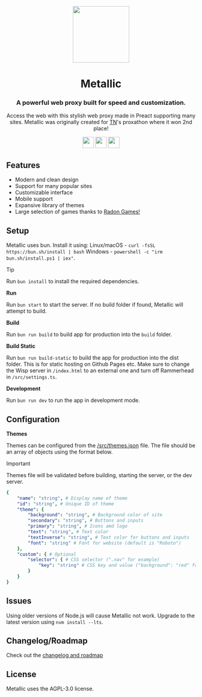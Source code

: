 <div align="center">
<img height="150px" src="https://raw.githubusercontent.com/cognetwork-dev/Metallic/main/public/assets/logo.svg">
<h1>Metallic</h1>
<h3>A powerful web proxy built for speed and customization.</h3>
<p>Access the web with this stylish web proxy made in Preact supporting many sites. Metallic was originally created for <a href="https://github.com/titaniumnetwork-dev">TN</a>'s proxathon where it won 2nd place!</p>
</div>

<p align="center">
<a href="https://glitch.com/edit/#!/import/github/cognetwork-dev/Metallic"><img height="30px" src="https://raw.githubusercontent.com/FogNetwork/Tsunami/main/deploy/glitch2.svg"><img></a>
<a href="https://railway.app/new/template?template=https://github.com/cognetwork-dev/Metallic"><img height="30px" src="https://raw.githubusercontent.com/FogNetwork/Tsunami/main/deploy/railway2.svg"><img></a>
<a href="https://app.koyeb.com/deploy?type=git&repository=github.com/cognetwork-dev/Metallic&branch=main&name=Metallic"><img height="30px" src="https://raw.githubusercontent.com/FogNetwork/Tsunami/main/deploy/koyeb2.svg"><img></a>
</p>

## Features
- Modern and clean design
- Support for many popular sites
- Customizable interface
- Mobile support
- Expansive library of themes
- Large selection of games thanks to [Radon Games!](https://github.com/Radon-Games/Radon-Games/)

## Setup

Metallic uses bun. Install it using: Linux/macOS - `curl -fsSL https://bun.sh/install | bash` Windows - `powershell -c "irm bun.sh/install.ps1 | iex"`.

> [!TIP]
> Run `bun install` to install the required dependencies.

**Run**

Run `bun start` to start the server. If no build folder if found, Metallic will attempt to build.

**Build**

Run `bun run build` to build app for production into the `build` folder.

**Build Static**

Run `bun run build-static` to build the app for production into the dist folder. This is for static hosting on Github Pages etc. Make sure to change the Wisp server in `/index.html` to an external one and turn off Rammerhead in `/src/settings.ts`.

**Development**

Run `bun run dev` to run the app in development mode.

## Configuration

**Themes**

Themes can be configured from the [/src/themes.json](https://github.com/cognetwork-dev/Metallic/blob/main/src/themes.json) file. The file should be an array of objects using the format below.

> [!IMPORTANT]  
> Themes file will be validated before building, starting the server, or the dev server.

```yaml
{
    "name": "string", # Display name of theme
    "id": "string", # Unique ID of theme
    "theme": {
        "background": "string", # Background color of site
        "secondary": "string", # Buttons and inputs
        "primary": "string", # Icons amd logo
        "text": "string", # Text color
        "textInverse": "string", # Text color for buttons and inputs
        "font": "string" # Font for website (default is "Roboto")
    },
    "custom": { # Optional
        "selector": { # CSS selector (".nav" for example)
            "key": "string" # CSS key and value ("background": "red" for example)
        }
    }
}
```

## Issues
Using older versions of Node.js will cause Metallic not work. Upgrade to the latest version using `nvm install --lts`.

## Changelog/Roadmap
Check out the [changelog and roadmap](https://github.com/cognetwork-dev/Metallic/blob/main/CHANGELOG.md)

## License
Metallic uses the AGPL-3.0 license.
